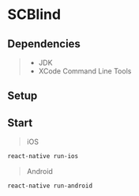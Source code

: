 # SCBlind

## Dependencies

> - JDK
> - XCode Command Line Tools

## Setup

## Start

> iOS
```bash
react-native run-ios
```

> Android
```bash
react-native run-android
```




